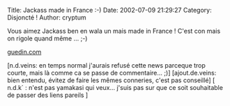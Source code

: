 Title: Jackass made in France :-)
Date: 2002-07-09 21:29:27
Category: Disjoncté !
Author: cryptum

Vous aimez Jackass ben en wala un mais made in France !
C'est con mais on rigole quand même ... ;-)

[guedin.com](http://www.guedin.com)

[n.d.veins: en temps normal j'aurais refusé cette news parceque trop courte, mais là comme ca se passe de commentaire...  ;)]
[ajout.de.veins: bien entendu, évitez de faire les mêmes conneries, c'est pas conseillé]
[ n.d.k` : n'est pas yamakasi qui veux... j'suis pas sur que ce soit souhaitable de passer des liens pareils ]
